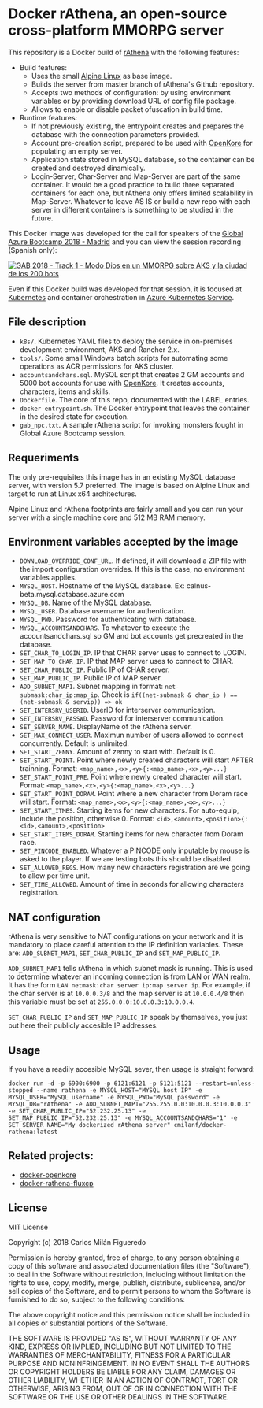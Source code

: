# Docker rAthena, an open-source cross-platform MMORPG server
This repository is a Docker build of [rAthena](https://github.com/rathena/rathena) with the following features:
  * Build features:
    * Uses the small [Alpine Linux](https://hub.docker.com/_/alpine/) as base image.
    * Builds the server from master branch of rAthena's Github repository.
    * Accepts two methods of configuration: by using environment variables or by providing download URL of config file package.
    * Allows to enable or disable packet ofuscation in build time.
  * Runtime features:
    * If not previously existing, the entrypoint creates and prepares the database with the connection parameters provided.
    * Account pre-creation script, prepared to be used with [OpenKore](http://openkore.com) for populating an empty server.
    * Application state stored in MySQL database, so the container can be created and destroyed dinamically.
    * Login-Server, Char-Server and Map-Server are part of the same container. It would be a good practice to build three separated containers for each one, but rAthena only offers limited scalability in Map-Server. Whatever to leave AS IS or build a new repo with each server in different containers is something to be studied in the future.

This Docker image was developed for the call for speakers of the [Global Azure Bootcamp 2018 - Madrid](http://azurebootcamp.es) and you can view the session recording (Spanish only):

[![GAB 2018 - Track 1 - Modo Dios en un MMORPG sobre AKS y la ciudad de los 200 bots](https://img.youtube.com/vi/ZBDJImdmiUo/0.jpg)](https://www.youtube.com/watch?v=ZBDJImdmiUo)

Even if this Docker build was developed for that session, it is focused at [Kubernetes](https://kubernetes.io) and container orchestration in [Azure Kubernetes Service](https://azure.microsoft.com/es-es/services/kubernetes-service/).

## File description

  * `k8s/`. Kubernetes YAML files to deploy the service in on-premises development environment, AKS and Rancher 2.x.
  * `tools/`. Some small Windows batch scripts for automating some operations as ACR permissions for AKS cluster.
  * `accountsandchars.sql`. MySQL script that creates 2 GM accounts and 5000 bot accounts for use with [OpenKore](http://openkore.com). It creates accounts, characters, items and skills.
  * `Dockerfile`. The core of this repo, documented with the LABEL entries.
  * `docker-entrypoint.sh`. The Docker entrypoint that leaves the container in the desired state for execution.
  * `gab_npc.txt`. A sample rAthena script for invoking monsters fought in Global Azure Bootcamp session.

## Requeriments
The only pre-requisites this image has in an existing MySQL database server, with version 5.7 preferred.
The image is based on Alpine Linux and target to run at Linux x64 architectures.

Alpine Linux and rAthena footprints are fairly small and you can run your server with a single machine core and 512 MB RAM memory.

## Environment variables accepted by the image

  * `DOWNLOAD_OVERRIDE_CONF_URL`. If defined, it will download a ZIP file with the import configuration overrides. If this is the case, no environment variables applies.
  * `MYSQL_HOST`. Hostname of the MySQL database. Ex: calnus-beta.mysql.database.azure.com
  * `MYSQL_DB`. Name of the MySQL database.
  * `MYSQL_USER`. Database username for authentication.
  * `MYSQL_PWD`. Password for authenticating with database.
  * `MYSQL_ACCOUNTSANDCHARS`. To whatever to execute the accountsandchars.sql so GM and bot accounts get precreated in the database.
  * `SET_CHAR_TO_LOGIN_IP`. IP that CHAR server uses to connect to LOGIN.
  * `SET_MAP_TO_CHAR_IP`. IP that MAP server uses to connect to CHAR.
  * `SET_CHAR_PUBLIC_IP`. Public IP of CHAR server.
  * `SET_MAP_PUBLIC_IP`. Public IP of MAP server.
  * `ADD_SUBNET_MAP1`. Subnet mapping in format: `net-submask:char_ip:map_ip`. Check is `if((net-submask & char_ip ) == (net-submask & servip)) => ok`
  * `SET_INTERSRV_USERID`. UserID for interserver communication.
  * `SET_INTERSRV_PASSWD`. Password for interserver communication.
  * `SET_SERVER_NAME`. DisplayName of the rAthena server.
  * `SET_MAX_CONNECT_USER`. Maximun number of users allowed to connect concurrently. Default is unlimited.
  * `SET_START_ZENNY`. Amount of zenny to start with. Default is 0.
  * `SET_START_POINT`. Point where newly created characters will start AFTER trainning. Format: `<map_name>,<x>,<y>{:<map_name>,<x>,<y>...}`
  * `SET_START_POINT_PRE`. Point where newly created character will start. Format: `<map_name>,<x>,<y>{:<map_name>,<x>,<y>...}`
  * `SET_START_POINT_DORAM`. Point where a new character from Doram race will start. Format: `<map_name>,<x>,<y>{:<map_name>,<x>,<y>...}`
  * `SET_START_ITMES`. Starting items for new characters. For auto-equip, include the position, otherwise 0. Format: `<id>,<amount>,<position>{:<id>,<amount>,<position>`
  * `SET_START_ITEMS_DORAM`. Starting items for new character from Doram race.
  * `SET_PINCODE_ENABLED`. Whatever a PINCODE only inputable by mouse is asked to the player. If we are testing bots this should be disabled.
  * `SET_ALLOWED_REGS`. How many new characters registration are we going to allow per time unit.
  * `SET_TIME_ALLOWED`. Amount of time in seconds for allowing characters registration.

## NAT configuration

rAthena is very sensitive to NAT configurations on your network and it is mandatory to place careful attention to the IP definition variables. These are: `ADD_SUBNET_MAP1`, `SET_CHAR_PUBLIC_IP` and `SET_MAP_PUBLIC_IP`.

`ADD_SUBNET_MAP1` tells rAthena in which subnet mask is running. This is used to determine whatever an incoming connection is from LAN or WAN realm. It has the form `LAN netmask:char server ip:map server ip`. For example, if the char server is at `10.0.0.3/8` and the map server is at `10.0.0.4/8` then this variable must be set at `255.0.0.0:10.0.0.3:10.0.0.4`.

`SET_CHAR_PUBLIC_IP` and `SET_MAP_PUBLIC_IP` speak by themselves, you just put here their publicly accesible IP addresses.

## Usage
If you have a readily accesible MySQL sever, then usage is straight forward:

```
docker run -d -p 6900:6900 -p 6121:6121 -p 5121:5121 --restart=unless-stopped --name rathena -e MYSQL_HOST="MYSQL host IP" -e MYSQL_USER="MySQL username" -e MYSQL_PWD="MySQL password" -e MYSQL_DB="rAthena" -e ADD_SUBNET_MAP1="255.255.0.0:10.0.0.3:10.0.0.3" -e SET_CHAR_PUBLIC_IP="52.232.25.13" -e SET_MAP_PUBLIC_IP="52.232.25.13" -e MYSQL_ACCOUNTSANDCHARS="1" -e SET_SERVER_NAME="My dockerized rAthena server" cmilanf/docker-rathena:latest
```

## Related projects:

  * [docker-openkore](https://github.com/cmilanf/docker-openkore)
  * [docker-rathena-fluxcp](https://github.com/cmilanf/docker-rathena-fluxcp)

## License
MIT License

Copyright (c) 2018 Carlos Milán Figueredo

Permission is hereby granted, free of charge, to any person obtaining a copy
of this software and associated documentation files (the "Software"), to deal
in the Software without restriction, including without limitation the rights
to use, copy, modify, merge, publish, distribute, sublicense, and/or sell
copies of the Software, and to permit persons to whom the Software is
furnished to do so, subject to the following conditions:

The above copyright notice and this permission notice shall be included in all
copies or substantial portions of the Software.

THE SOFTWARE IS PROVIDED "AS IS", WITHOUT WARRANTY OF ANY KIND, EXPRESS OR
IMPLIED, INCLUDING BUT NOT LIMITED TO THE WARRANTIES OF MERCHANTABILITY,
FITNESS FOR A PARTICULAR PURPOSE AND NONINFRINGEMENT. IN NO EVENT SHALL THE
AUTHORS OR COPYRIGHT HOLDERS BE LIABLE FOR ANY CLAIM, DAMAGES OR OTHER
LIABILITY, WHETHER IN AN ACTION OF CONTRACT, TORT OR OTHERWISE, ARISING FROM,
OUT OF OR IN CONNECTION WITH THE SOFTWARE OR THE USE OR OTHER DEALINGS IN THE
SOFTWARE.
